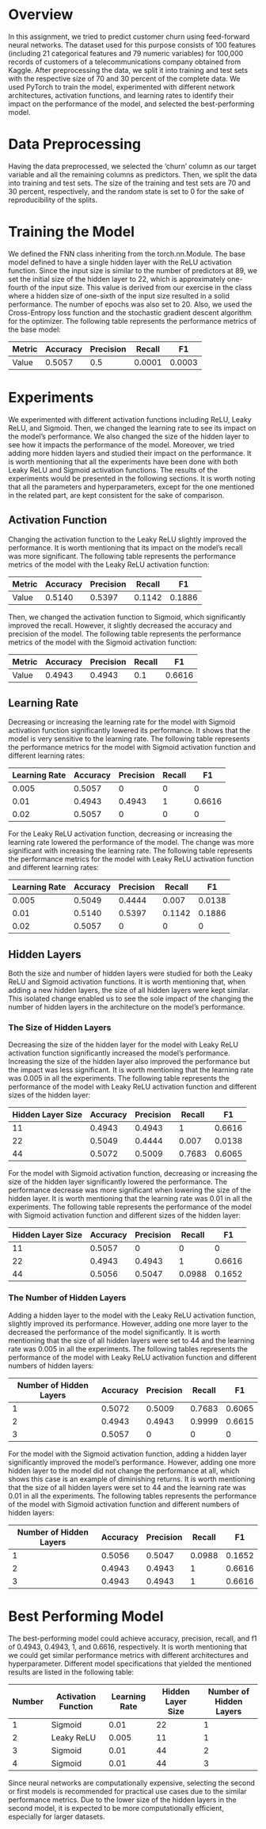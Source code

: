 # Overview 

In this assignment, we tried to predict customer churn using feed-forward neural networks. The dataset used for this purpose consists of 100 features (including 21 categorical features and 79 numeric variables) for 100,000 records of customers of a telecommunications company obtained from Kaggle. After preprocessing the data, we split it into training and test sets with the respective size of 70 and 30 percent of the complete data. We used PyTorch to train the model, experimented with different network architectures, activation functions, and learning rates to identify their impact on the performance of the model, and selected the best-performing model. 


# Data Preprocessing

Having the data preprocessed, we selected the ‘churn’ column as our target variable and all the remaining columns as predictors. Then, we split the data into training and test sets. The size of the training and test sets are 70 and 30 percent, respectively, and the random state is set to 0 for the sake of reproducibility of the splits. 


# Training the Model

We defined the FNN class inheriting from the torch.nn.Module. The base model defined to have a single hidden layer with the ReLU activation function. Since the input size is similar to the number of predictors at 89, we set the initial size of the hidden layer to 22, which is approximately one-fourth of the input size. This value is derived from our exercise in the class where a hidden size of one-sixth of the input size resulted in a solid performance. The number of epochs was also set to 20. Also, we used the Cross-Entropy loss function and the stochastic gradient descent algorithm for the optimizer. The following table represents the performance metrics of the base model:

Metric | Accuracy |	Precision |	Recall |	F1
--- | --- | --- | --- | --- | 
Value |	0.5057 |	0.5 |	0.0001 |	0.0003


# Experiments
We experimented with different activation functions including ReLU, Leaky ReLU, and Sigmoid. Then, we changed the learning rate to see its impact on the model’s performance. We also changed the size of the hidden layer to see how it impacts the performance of the model. Moreover, we tried adding more hidden layers and studied their impact on the performance. It is worth mentioning that all the experiments have been done with both Leaky ReLU and Sigmoid activation functions. The results of the experiments would be presented in the following sections. It is worth noting that all the parameters and hyperparameters, except for the one mentioned in the related part, are kept consistent for the sake of comparison.  

## Activation Function

Changing the activation function to the Leaky ReLU slightly improved the performance. It is worth mentioning that its impact on the model’s recall was more significant. The following table represents the performance metrics of the model with the Leaky ReLU activation function:

Metric | Accuracy |	Precision |	Recall |	F1
--- | --- | --- | --- | --- | 
Value |	0.5140 |	0.5397 |	0.1142 |	0.1886

Then, we changed the activation function to Sigmoid, which significantly improved the recall. However, it slightly decreased the accuracy and precision of the model. The following table represents the performance metrics of the model with the Sigmoid activation function:

Metric | Accuracy |	Precision |	Recall |	F1
--- | --- | --- | --- | --- | 
Value |	0.4943 |	0.4943 |	0.1 |	0.6616


## Learning Rate

Decreasing or increasing the learning rate for the model with Sigmoid activation function significantly lowered its performance. It shows that the model is very sensitive to the learning rate. The following table represents the performance metrics for the model with Sigmoid activation function and different learning rates:

| Learning Rate | Accuracy  | Precision  | Recall | F1     |
|---------------|-----------|------------|--------|--------|
| 0.005         | 0.5057    | 0          | 0      | 0      |
| 0.01          | 0.4943    | 0.4943     | 1      | 0.6616 |
| 0.02          | 0.5057    | 0          | 0      | 0      |


For the Leaky ReLU activation function, decreasing or increasing the learning rate lowered the performance of the model. The change was more significant with increasing the learning rate. The following table represents the performance metrics for the model with Leaky ReLU activation function and different learning rates:

| Learning Rate | Accuracy  | Precision  | Recall | F1     |
|---------------|-----------|------------|--------|--------|
| 0.005         | 0.5049    | 0.4444     | 0.007      | 0.0138      |
| 0.01          | 0.5140    | 0.5397     | 0.1142     | 0.1886      |
| 0.02          | 0.5057    | 0          | 0          | 0           |


## Hidden Layers

Both the size and number of hidden layers were studied for both the Leaky ReLU and Sigmoid activation functions. It is worth mentioning that, when adding a new hidden layers, the size of all hidden layers were kept similar. This isolated change enabled us to see the sole impact of the changing the number of hidden layers in the architecture on the model’s performance. 

### The Size of Hidden Layers

Decreasing the size of the hidden layer for the model with Leaky ReLU activation function significantly increased the model’s performance. Increasing the size of the hidden layer also improved the performance but the impact was less significant. It is worth mentioning that the learning rate was 0.005 in all the experiments. The following table represents the performance of the model with Leaky ReLU activation function and different sizes of the hidden layer:

| Hidden Layer Size | Accuracy |	Precision |	Recall |	F1 |
| --- | --- | --- | --- | --- | 
| 11 |	0.4943 |	0.4943 |	1 |	0.6616 |
| 22 |	0.5049 |	0.4444 |	0.007 |	0.0138 |
| 44 |	0.5072 |	0.5009 |	0.7683 |	0.6065 |

For the model with Sigmoid activation function, decreasing or increasing the size of the hidden layer significantly lowered the performance. The performance decrease was more significant when lowering the size of the hidden layer. It is worth mentioning that the learning rate was 0.01 in all the experiments. The following table represents the performance of the model with Sigmoid activation function and different sizes of the hidden layer:

| Hidden Layer Size | Accuracy |	Precision |	Recall |	F1 |
| --- | --- | --- | --- | --- | 
| 11 |	0.5057 |	0 |	0 |	0 |
| 22 |	0.4943 |	0.4943 |	1 |	0.6616 |
| 44 |	0.5056 |	0.5047 |	0.0988 |	0.1652 |


### The Number of Hidden Layers

Adding a hidden layer to the model with the Leaky ReLU activation function, slightly improved its performance. However, adding one more layer to the decreased the performance of the model significantly. It is worth mentioning that the size of all hidden layers were set to 44 and the learning rate was 0.005 in all the experiments. The following tables represents the performance of the model with Leaky ReLU activation function and different numbers of hidden layers:

| Number of Hidden Layers | Accuracy |	Precision |	Recall |	F1 |
| --- | --- | --- | --- | --- | 
| 1 |	0.5072 |	0.5009 |	0.7683 |	0.6065 |
| 2 |	0.4943 |	0.4943 |	0.9999 |	0.6615 |
| 3 |	0.5057 |	0 |	0 |	0 |

For the model with the Sigmoid activation function, adding a hidden layer significantly improved the model’s performance. However, adding one more hidden layer to the model did not change the performance at all, which shows this case is an example of diminishing returns. It is worth mentioning that the size of all hidden layers were set to 44 and the learning rate was 0.01 in all the experiments. The following tables represents the performance of the model with Sigmoid activation function and different numbers of hidden layers:

| Number of Hidden Layers | Accuracy |	Precision |	Recall |	F1 |
| --- | --- | --- | --- | --- | 
| 1 |	0.5056 |	0.5047 |	0.0988 |	0.1652 |
| 2 |	0.4943 |	0.4943 |	1 |	0.6616 |
| 3 |	0.4943 |	0.4943 |	1 |	0.6616 |


# Best Performing Model

The best-performing model could achieve accuracy, precision, recall, and f1 of 0.4943, 0.4943, 1, and 0.6616, respectively. It is worth mentioning that we could get similar performance metrics with different architectures and hyperparameter. Different model specifications that yielded the mentioned results are listed in the following table:

| Number | Activation Function |	Learning Rate |	Hidden Layer Size |	Number of Hidden Layers |
| --- | --- | --- | --- | --- | 
| 1 |	Sigmoid |	0.01 |	22 |	1 |
| 2 |	Leaky ReLU |	0.005 |	11 |	1 |
| 3 |	Sigmoid |	0.01 |	44 |	2 |
| 4 |	Sigmoid |	0.01 |	44 |	3 |

Since neural networks are computationally expensive, selecting the second or first models is recommended for practical use cases due to the similar performance metrics. Due to the lower size of the hidden layers in the second model, it is expected to be more computationally efficient, especially for larger datasets. 
